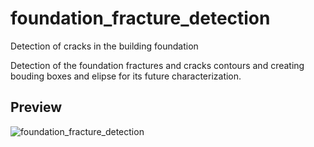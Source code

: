 # foundation_fracture_detection
Detection of cracks in the building foundation

Detection of the foundation fractures and cracks contours and creating bouding boxes and elipse for its future characterization.

## Preview

![foundation_fracture_detection](https://user-images.githubusercontent.com/106553826/235963524-72cdae4f-2da6-4d67-9c4c-065addebdca1.png)
